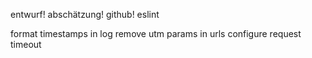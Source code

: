 entwurf! abschätzung!
github!
eslint

format timestamps in log 
remove utm params in urls
configure request timeout

